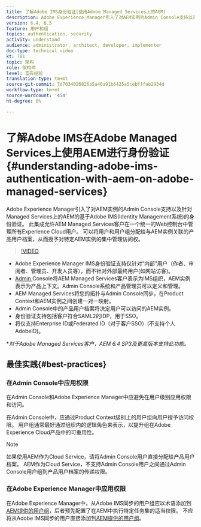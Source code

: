 ```yaml
---
title: 了解Adobe IMS身份验证(使用Adobe Managed Services上的AEM)
description: Adobe Experience Manager引入了对AEM实例的Admin Console支持以及针对Managed Services上的AEM的基于Adobe IMS(Identity Management系统)的身份验证。   此集成允许AEM Managed Services客户在一个统一的Web控制台中管理所有Experience Cloud用户。 可以将用户和用户组分配给与AEM实例关联的产品用户档案，从而授予对特定AEM实例的集中管理访问权。
version: 6.4, 6.5
feature: 用户和组
topics: authentication, security
activity: understand
audience: administrator, architect, developer, implementer
doc-type: technical video
kt: 781
topic: 架构
role: 架构师
level: 富有经验
translation-type: tm+mt
source-git-commit: 7d7034026826a5a46a91b6425a5cebfffab2934d
workflow-type: tm+mt
source-wordcount: '454'
ht-degree: 0%

---
```



# 了解Adobe IMS在Adobe Managed Services上使用AEM进行身份验证{#understanding-adobe-ims-authentication-with-aem-on-adobe-managed-services}

Adobe Experience Manager引入了对AEM实例的Admin Console支持以及针对Managed Services上的AEM的基于Adobe IMS(Identity Management系统)的身份验证。   此集成允许AEM Managed Services客户在一个统一的Web控制台中管理所有Experience Cloud用户。 可以将用户和用户组分配给与AEM实例关联的产品用户档案，从而授予对特定AEM实例的集中管理访问权。

>[!VIDEO](https://video.tv.adobe.com/v/26170?quality=12&learn=on)

* Adobe Experience Manager IMS身份验证支持仅针对“内部”用户（作者、审阅者、管理员、开发人员等），而不针对外部最终用户(如网站访客)。
* [Admin ](https://adminconsole.adobe.com/) Console将AEM Managed Services客户表示为IMS组织，AEM实例表示为产品上下文。Admin Console系统和产品管理员可以定义和管理。
* AEM Managed Services将您的拓扑与Admin Console同步，在Product Context和AEM实例之间创建一对一映射。
* Admin Console中的产品用户档案将决定用户可以访问的AEM实例。
* 身份验证支持包括客户符合SAML2的IDP，用于SSO。
* 将仅支持Enterprise ID或Federated ID（对于客户SSO）(不支持个人AdobeID)。

**对于Adobe Managed Services客户，AEM 6.4 SP3及更高版本支持此功能。*

## 最佳实践{#best-practices}

### 在Admin Console中应用权限

在Admin Console和Adobe Experience Manager中应避免在用户级别应用权限和访问。

在Admin Console中，应通过Product Context级别上的用户组向用户授予访问权限。 用户组通常最好通过组织内的逻辑角色来表示，以提升组在Adobe Experience Cloud产品中的可重用性。

>[!NOTE]
>
> 如果使用AEM作为Cloud Service，请将Admin Console用户直接分配给产品用户档案。 AEM作为Cloud Service，不支持Admin Console用户之间通过Admin Console用户组到产品用户档案的传递权限。

### 在Adobe Experience Manager中应用权限

在Adobe Experience Manager中，从Adobe IMS同步的用户组应以术语添加到[AEM提供的用户组](https://helpx.adobe.com/experience-manager/6-4/sites/administering/using/security.html)，后者预先配置了在AEM中执行特定任务集的适当权限。 不应将从Adobe IMS同步的用户直接添加到[AEM提供的用户组](https://helpx.adobe.com/experience-manager/6-4/sites/administering/using/security.html)。
